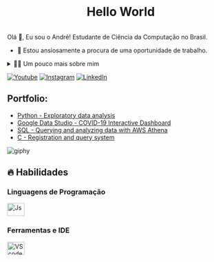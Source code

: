 <!--título-->
<div id="user-content-toc">
  <ul align="center">
    <summary><h1 style="display: inline-block">Hello World</h1></summary>
</div>
<!-- Presentation -->
<p>
  Olá 👋, Eu sou o André! Estudante de Ciência da Computação no Brasil.

  - 🔭 Estou ansiosamente a procura de uma oportunidade de trabalho.
</p>

<!-- Dropdown -->
<details>
  <summary>👨‍💻 Um pouco mais sobre mim</summary>

  - 💬 Tenho 17 anos de idade, vivendo no Brasil. No momento eu tenho experiência em Java, analise de Dados e POO. Também sou criador de conteúdo no YouTube desde 2016, o que me ajudou a desenvolver habilidades importantes como criatividade, comunicação, marketing, capacidade analítica, gestão de comunidades e mídias sociais..

  - ⚡ Gosto de assistir conteúdos de entretenimento, bater um bom papo com os amigos e fritar naquela playlist que eu me amarro. Acredito que nossos interesses pessoais contribuem para uma percepção mais apurada das coisas e para a resolução de problemas. \o/
</details>

<!-- Links -->
[![Youtube](https://img.shields.io/badge/YouTube-FF0000?style=for-the-badge&logo=youtube&logoColor=white)](https://www.youtube.com/@D10Z_Oficial
)
[![Instagram](https://img.shields.io/badge/Instagram-E4405F?style=for-the-badge&logo=instagram&logoColor=white)]((https://www.instagram.com/andredxzz/))
[![LinkedIn](https://img.shields.io/badge/LinkedIn-0077B5?style=for-the-badge&logo=linkedin&logoColor=white)](https://www.linkedin.com/in/andr%C3%A9-marcello-b66377301/)

<!-- Portfolio -->
## Portfolio:
- [Python - Exploratory data analysis](https://github.com/VariableBee/EDA_Loggi)
- [Google Data Studio - COVID-19 Interactive Dashboard](https://github.com/VariableBee/COVID_19_DASHBOARD)
- [SQL - Querying and analyzing data with AWS Athena](https://github.com/VariableBee/AWS_Athena_Queries)
- [C - Registration and query system](https://github.com/VariableBee/Cartorio)

<!-- GIF -->
![giphy](https://github.com/eodede/eodede/assets/160755361/1e5e5f07-5581-4888-bf9f-9bc8d92c1725)


</p>

## 🔥 Habilidades
<!-- Skills: Programming Languages -->
  <div style="flex-basis: 48%;">
    <h3>Linguagens de Programação</h3>
    <img align="center" alt="Js" height="30" width="40" src="https://icongr.am/devicon/java-original.svg?size=148&color=currentColor">


        
  </div>
  
  <!-- Skills: Tools & Frameworks -->
  <div style="flex-basis: 48%;">
    <h3>Ferramentas e IDE</h3>
    <img align="center" alt="VScode" height="30" width="40" src="https://cdn.jsdelivr.net/gh/devicons/devicon/icons/vscode/vscode-original.svg">
  </div>
  
  <!-- Skills: Libraries -->
  <div style="flex-basis: 48%;">
  </div>
